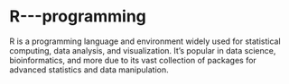 # R---programming
R is a programming language and environment widely used for statistical computing, data analysis, and visualization. It’s popular in data science, bioinformatics, and more due to its vast collection of packages for advanced statistics and data manipulation.
